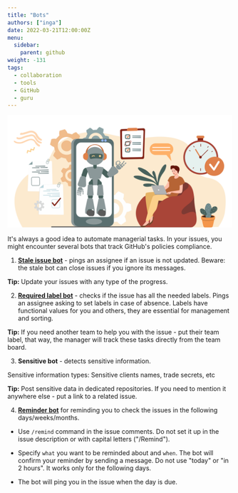 ```yaml
---
title: "Bots"
authors: ["inga"]
date: 2022-03-21T12:00:00Z
menu:
  sidebar:
    parent: github
weight: -131
tags:
  - collaboration
  - tools
  - GitHub
  - guru
---
```


![Bots](/img/github/bots.png)

It's always a good idea to automate managerial tasks. In your issues, you might encounter several bots that track GitHub's policies compliance.

1. [**Stale issue bot**](https://github.com/marketplace/actions/close-stale-issues-with-assignes) - pings an assignee if an issue is not updated. Beware: the stale bot can close issues if you ignore its messages.

**Tip:** Update your issues with any type of the progress.

2. [**Required label bot**](https://github.com/marketplace/actions/pr-label-check-and-comment) - checks if the issue has all the needed labels. Pings an assignee asking to set labels in case of absence. Labels have functional values for you and others, they are essential for management and sorting.

**Tip:** If you need another team to help you with the issue - put their team label, that way, the manager will track these tasks directly from the team board.

3. **Sensitive bot** - detects sensitive information.

Sensitive information types:
Sensitive clients names, trade secrets, etc

**Tip:** Post sensitive data in dedicated repositories. If you need to mention it anywhere else - put a link to a related issue.

4. **[Reminder bot](https://github.com/marketplace/actions/issue-reminder)** for reminding you to check the issues in the following days/weeks/months.

- Use `/remind` command in the issue comments. Do not set it up in the issue description or with capital letters ("/Remind").

- Specify `what` you want to be reminded about and `when`. The bot will confirm your reminder by sending a message. Do not use "today" or "in 2 hours". It works only for the following days.

- The bot will ping you in the issue when the day is due.
